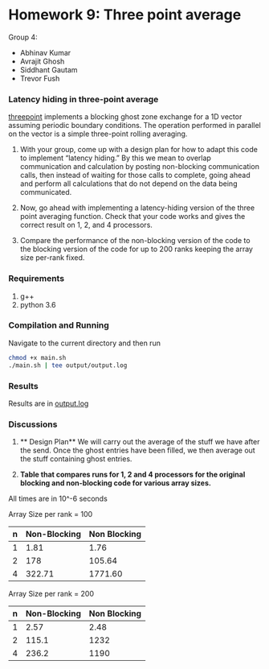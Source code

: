 # Homework 9: Three point average

Group 4: 
- Abhinav Kumar
- Avrajit Ghosh
- Siddhant Gautam
- Trevor Fush

### Latency hiding in three-point average

[threepoint](https://msu-cmse-courses.github.io/cmse822-FS21/assignments/threepoint.cpp) implements a blocking ghost zone exchange for a 1D vector assuming periodic boundary conditions. The operation performed in parallel on the vector is a simple three-point rolling averaging.

1. With your group, come up with a design plan for how to adapt this code to implement “latency hiding.” By this we mean to overlap communication and calculation by posting non-blocking communication calls, then instead of waiting for those calls to complete, going ahead and perform all calculations that do not depend on the data being communicated.

2. Now, go ahead with implementing a latency-hiding version of the three point averaging function. Check that your code works and gives the correct result on 1, 2, and 4 processors.

3. Compare the performance of the non-blocking version of the code to the blocking version of the code for up to 200 ranks keeping the array size per-rank fixed.


### Requirements
1. g++
2. python 3.6

### Compilation and Running
Navigate to the current directory and then run
```bash
chmod +x main.sh
./main.sh | tee output/output.log

```


### Results 
Results are in [output.log](output/output.log)

### Discussions
1. ** Design Plan**
We will carry out the average of the stuff we have after the send. Once the ghost entries have been filled, we then average out the stuff containing ghost entries. 

2. **Table that compares runs for 1, 2 and 4 processors for the original blocking and non-blocking code for various array sizes.**

All times are in 10^-6 seconds

Array Size per rank = 100

  n | Non-Blocking | Non Blocking
 --| -- | ---
 1 | 1.81 | 1.76
 2 | 178 | 105.64
 4 | 322.71 | 1771.60


Array Size per rank = 200

 n | Non-Blocking | Non Blocking
 --| -- | ---
 1 | 2.57 | 2.48
 2 | 115.1 | 1232
 4 | 236.2 | 1190




